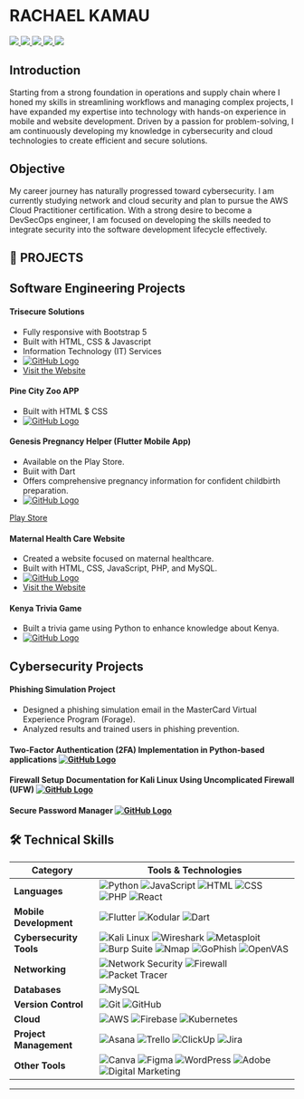 
#  RACHAEL KAMAU

<p>
  <a href="https://www.linkedin.com/in/rachael-kamau" target="_blank" rel="noopener noreferrer">
    <img src="https://img.shields.io/badge/-LinkedIn-0072b1?style=for-the-badge&logo=linkedin&logoColor=white" />
  </a>
  
  <a href="mailto:rachaelkamau@gmail.com">
    <img src="https://img.shields.io/badge/-Gmail-D14836?style=for-the-badge&logo=gmail&logoColor=white" />
  </a>
  
  <a href="tel:+254718959518">
    <img src="https://img.shields.io/badge/Call_Me-25D366?style=for-the-badge&logo=whatsapp&logoColor=white" />
  </a>

  <a href="https://medium.com/@rachaelkamau" target="_blank" rel="noopener noreferrer">
    <img src="https://img.shields.io/badge/-Medium-12100E?style=for-the-badge&logo=medium&logoColor=white" />
  </a>
  
  <a href="https://github.com/rachaelkamau-15" target="_blank" rel="noopener noreferrer">
    <img src="https://img.shields.io/badge/GitHub-181717?style=for-the-badge&logo=github&logoColor=white" />
  </a>
</p>



## Introduction 
Starting from a strong foundation in operations and supply chain where I honed my skills in streamlining workflows and managing complex projects, I have expanded my expertise into technology with hands-on experience in mobile and website development. Driven by a passion for problem-solving, I am continuously developing my knowledge in cybersecurity and cloud technologies to create efficient and secure solutions.

## Objective
My career journey has naturally progressed toward cybersecurity. I am currently studying network and cloud security and plan to pursue the AWS Cloud Practitioner certification. With a strong desire to become a DevSecOps engineer, I am focused on developing the skills needed to integrate security into the software development lifecycle effectively.

## 🚀 **PROJECTS**

## **Software Engineering Projects**

#### Trisecure Solutions
- Fully responsive with Bootstrap 5
- Built with HTML, CSS & Javascript
- Information Technology (IT) Services
-  [![GitHub Logo](https://img.shields.io/badge/GitHub-181717?style=for-the-badge&logo=github&logoColor=white)](https://github.com/rachaelkamau-15/TriSec-website.git)
- <a href="https://www.trisecuresolutions.co.ke" target="_blank">
  <i class="fas fa-globe fa-2x"></i> Visit the Website
</a>



#### Pine City Zoo APP
- Built with HTML $ CSS 
- [![GitHub Logo](https://img.shields.io/badge/GitHub-181717?style=for-the-badge&logo=github&logoColor=white)](https://github.com/rachaelkamau-15/Pine-City-Zoo)

#### Genesis Pregnancy Helper (Flutter Mobile App)
- Available on the Play Store.
- Buiit with Dart
- Offers comprehensive pregnancy information for confident childbirth preparation.
-  [![GitHub Logo](https://img.shields.io/badge/GitHub-181717?style=for-the-badge&logo=github&logoColor=white)](https://github.com/rachaelkamau-15/pregancy_helper)
<a href="https://shorturl.at/lvDIV" target="_blank" class="me-3">
  <i class="fab fa-google-play fa-2x"></i> Play Store
</a>

#### Maternal Health Care Website
- Created a website focused on maternal healthcare.  
- Built with HTML, CSS, JavaScript, PHP, and MySQL.  
- [![GitHub Logo](https://img.shields.io/badge/GitHub-181717?style=for-the-badge&logo=github&logoColor=white)](https://github.com/rachaelkamau-15/Genesis_Maternal)
- <a href="https://www.trisecuresolutions.co.ke" target="_blank">
  <i class="fas fa-globe fa-2x"></i> Visit the Website
</a>


#### Kenya Trivia Game
- Built a trivia game using Python to enhance knowledge about Kenya.
- [![GitHub Logo](https://img.shields.io/badge/GitHub-181717?style=for-the-badge&logo=github&logoColor=white)](https://github.com/rachaelkamau-15/python_kibo_project)


## **Cybersecurity Projects**

#### Phishing Simulation Project
- Designed a phishing simulation email in the MasterCard Virtual Experience Program (Forage).  
- Analyzed results and trained users in phishing prevention.

#### Two-Factor Authentication (2FA) Implementation in Python-based applications  [![GitHub Logo](https://img.shields.io/badge/GitHub-181717?style=for-the-badge&logo=github&logoColor=white)](https://github.com/rachaelkamau-15/FUTURE_CS_01)

#### Firewall Setup Documentation for Kali Linux Using Uncomplicated Firewall (UFW) [![GitHub Logo](https://img.shields.io/badge/GitHub-181717?style=for-the-badge&logo=github&logoColor=white)](https://github.com/rachaelkamau-15/FUTURE_CS_02)

####  Secure Password Manager [![GitHub Logo](https://img.shields.io/badge/GitHub-181717?style=for-the-badge&logo=github&logoColor=white)](https://github.com/rachaelkamau-15/FUTURE_CS_03)


## 🛠️ Technical Skills

| Category               | Tools & Technologies                                                                                 |
|------------------------|------------------------------------------------------------------------------------------------------|
| **Languages**          | ![Python](https://img.shields.io/badge/Python-3776AB?style=for-the-badge&logo=python&logoColor=white) ![JavaScript](https://img.shields.io/badge/JavaScript-F7DF1E?style=for-the-badge&logo=javascript&logoColor=black) ![HTML](https://img.shields.io/badge/HTML5-E34F26?style=for-the-badge&logo=html5&logoColor=white) ![CSS](https://img.shields.io/badge/CSS3-1572B6?style=for-the-badge&logo=css3&logoColor=white) ![PHP](https://img.shields.io/badge/PHP-777BB4?style=for-the-badge&logo=php&logoColor=white) ![React](https://img.shields.io/badge/React-20232A?style=for-the-badge&logo=react&logoColor=61DAFB) |
| **Mobile Development** | ![Flutter](https://img.shields.io/badge/Flutter-02569B?style=for-the-badge&logo=flutter&logoColor=white) ![Kodular](https://img.shields.io/badge/Kodular-4A148C?style=for-the-badge&logoColor=white&logo=kodular) ![Dart](https://img.shields.io/badge/Dart-0175C2?style=for-the-badge&logo=dart&logoColor=white) |
| **Cybersecurity Tools**| ![Kali Linux](https://img.shields.io/badge/Kali_Linux-557C94?style=for-the-badge&logo=kalilinux&logoColor=white) ![Wireshark](https://img.shields.io/badge/Wireshark-1679A7?style=for-the-badge&logo=wireshark&logoColor=white) ![Metasploit](https://img.shields.io/badge/Metasploit-2F2F2F?style=for-the-badge&logo=metasploit&logoColor=white) ![Burp Suite](https://img.shields.io/badge/Burp_Suite-FE7E02?style=for-the-badge&logo=burpsuite&logoColor=white) ![Nmap](https://img.shields.io/badge/Nmap-000000?style=for-the-badge&logo=nmap&logoColor=white) ![GoPhish](https://img.shields.io/badge/GoPhish-5C6BC0?style=for-the-badge&logo=ghost&logoColor=white) ![OpenVAS](https://img.shields.io/badge/OpenVAS-4CAF50?style=for-the-badge&logo=gnuprivacyguard&logoColor=white) |
| **Networking**         | ![Network Security](https://img.shields.io/badge/Network_Security-FF6F00?style=for-the-badge&logo=semanticweb&logoColor=white) ![Firewall](https://img.shields.io/badge/Firewall_Configuration-FF5722?style=for-the-badge&logo=fortinet&logoColor=white) ![Packet Tracer](https://img.shields.io/badge/Packet_Tracer-1D9BF0?style=for-the-badge&logo=cisco&logoColor=white) |
| **Databases**          | ![MySQL](https://img.shields.io/badge/MySQL-4479A1?style=for-the-badge&logo=mysql&logoColor=white) |
| **Version Control**    | ![Git](https://img.shields.io/badge/Git-F05032?style=for-the-badge&logo=git&logoColor=white) ![GitHub](https://img.shields.io/badge/GitHub-181717?style=for-the-badge&logo=github&logoColor=white) |
| **Cloud**              | ![AWS](https://img.shields.io/badge/AWS-232F3E?style=for-the-badge&logo=amazon-aws&logoColor=white) ![Firebase](https://img.shields.io/badge/Firebase-FFCA28?style=for-the-badge&logo=firebase&logoColor=black) ![Kubernetes](https://img.shields.io/badge/Kubernetes-326CE5?style=for-the-badge&logo=kubernetes&logoColor=white) |
| **Project Management** | ![Asana](https://img.shields.io/badge/Asana-273347?style=for-the-badge&logo=asana&logoColor=white) ![Trello](https://img.shields.io/badge/Trello-0052CC?style=for-the-badge&logo=trello&logoColor=white) ![ClickUp](https://img.shields.io/badge/ClickUp-7B68EE?style=for-the-badge&logo=clickup&logoColor=white) ![Jira](https://img.shields.io/badge/Jira-0052CC?style=for-the-badge&logo=jira&logoColor=white) |
| **Other Tools**        | ![Canva](https://img.shields.io/badge/Canva-00C4CC?style=for-the-badge&logo=canva&logoColor=white) ![Figma](https://img.shields.io/badge/Figma-F24E1E?style=for-the-badge&logo=figma&logoColor=white) ![WordPress](https://img.shields.io/badge/WordPress-21759B?style=for-the-badge&logo=wordpress&logoColor=white) ![Adobe](https://img.shields.io/badge/Adobe-FF0000?style=for-the-badge&logo=adobe&logoColor=white) ![Digital Marketing](https://img.shields.io/badge/Digital_Marketing-FF5722?style=for-the-badge&logo=google-analytics&logoColor=white) |

---




